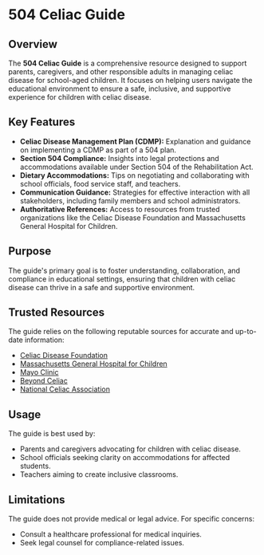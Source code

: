 # 504 Celiac Guide

## Overview
The **504 Celiac Guide** is a comprehensive resource designed to support parents, caregivers, and other responsible adults in managing celiac disease for school-aged children. It focuses on helping users navigate the educational environment to ensure a safe, inclusive, and supportive experience for children with celiac disease.

## Key Features
- **Celiac Disease Management Plan (CDMP):** Explanation and guidance on implementing a CDMP as part of a 504 plan.
- **Section 504 Compliance:** Insights into legal protections and accommodations available under Section 504 of the Rehabilitation Act.
- **Dietary Accommodations:** Tips on negotiating and collaborating with school officials, food service staff, and teachers.
- **Communication Guidance:** Strategies for effective interaction with all stakeholders, including family members and school administrators.
- **Authoritative References:** Access to resources from trusted organizations like the Celiac Disease Foundation and Massachusetts General Hospital for Children.

## Purpose
The guide's primary goal is to foster understanding, collaboration, and compliance in educational settings, ensuring that children with celiac disease can thrive in a safe and supportive environment.

## Trusted Resources
The guide relies on the following reputable sources for accurate and up-to-date information:
- [Celiac Disease Foundation](https://celiac.org)
- [Massachusetts General Hospital for Children](https://www.massgeneral.org/children/celiac-disease)
- [Mayo Clinic](https://www.mayoclinic.org/)
- [Beyond Celiac](https://www.beyondceliac.org/)
- [National Celiac Association](https://nationalceliac.org/)

## Usage
The guide is best used by:
- Parents and caregivers advocating for children with celiac disease.
- School officials seeking clarity on accommodations for affected students.
- Teachers aiming to create inclusive classrooms.

## Limitations
The guide does not provide medical or legal advice. For specific concerns:
- Consult a healthcare professional for medical inquiries.
- Seek legal counsel for compliance-related issues.
